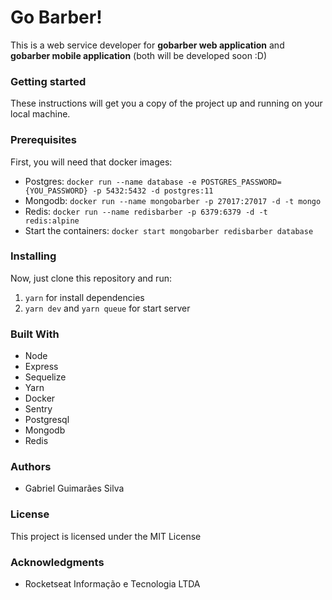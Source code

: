 # Go Barber!
This is a web service developer for __gobarber web application__ and __gobarber mobile application__ (both will be developed soon :D)

### Getting started
These instructions will get you a copy of the project up and running on your local machine.

### Prerequisites
First, you will need that docker images: <br/>
- Postgres: `docker run --name database -e POSTGRES_PASSWORD={YOU_PASSWORD} -p 5432:5432 -d postgres:11`
- Mongodb: `docker run --name mongobarber -p 27017:27017 -d -t mongo`
- Redis: `docker run --name redisbarber -p 6379:6379 -d -t redis:alpine`
- Start the containers: `docker start mongobarber redisbarber database` <br/>

### Installing
Now, just clone this repository and run: 
1. `yarn` for install dependencies
2. `yarn dev` and `yarn queue` for start server

### Built With
- Node 
- Express
- Sequelize
- Yarn 
- Docker
- Sentry
- Postgresql
- Mongodb
- Redis

### Authors
- Gabriel Guimarães Silva

### License
This project is licensed under the MIT License

### Acknowledgments
- Rocketseat Informação e Tecnologia LTDA

